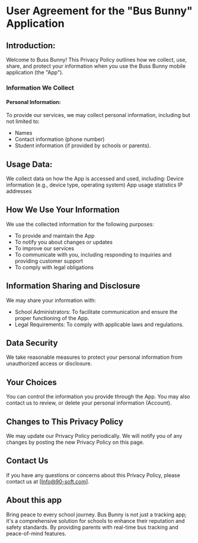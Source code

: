 # User Agreement for the "Bus Bunny" Application


## Introduction:
Welcome to Buss Bunny! This Privacy Policy outlines how we collect, use, share, and protect your information when you use the Buss Bunny mobile application (the "App").

### Information We Collect
#### Personal Information:
To provide our services, we may collect personal information, including but not limited to:
- Names
- Contact information (phone number)
- Student information (if provided by schools or parents).

## Usage Data:
We collect data on how the App is accessed and used, including:
Device information (e.g., device type, operating system)
App usage statistics
IP addresses
## How We Use Your Information
We use the collected information for the following purposes:
- To provide and maintain the App
- To notify you about changes or updates
- To improve our services
- To communicate with you, including responding to inquiries and providing customer support
- To comply with legal obligations
## Information Sharing and Disclosure
We may share your information with:
- School Administrators: To facilitate communication and ensure the proper functioning of the App.
- Legal Requirements: To comply with applicable laws and regulations.
## Data Security
We take reasonable measures to protect your personal information from unauthorized access or disclosure.

## Your Choices
You can control the information you provide through the App. You may also contact us to review, or delete your personal information (Account).

## Changes to This Privacy Policy
We may update our Privacy Policy periodically. We will notify you of any changes by posting the new Privacy Policy on this page.

## Contact Us
If you have any questions or concerns about this Privacy Policy, please contact us at [Info@90-soft.com].


## About this app
Bring peace to every school journey.
Bus Bunny is not just a tracking app; it's a comprehensive solution for schools to enhance their reputation and safety standards. By providing parents with real-time bus tracking and peace-of-mind features.
